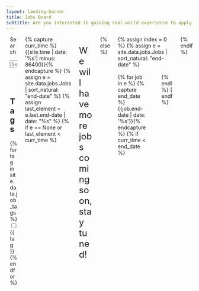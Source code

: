 ```yaml
---
layout: landing-banner
title: Jobs Board
subtitle: Are you interested in gaining real-world experience to apply knowledge learnt in your degree and fast forward your career? Keep an eye out for internship and graduate opportunities that are constantly updated on this page!
---
```


<!-- MAKE SURE UPLOADED IMAGES ARE SQUARE -->

<link  rel="stylesheet" href="https://unpkg.com/bulma-modal-fx/dist/css/modal-fx.min.css" />
<div class="hero-body background-shade">
    <!-- <h2 class="title is-1 centered">Upcoming Jobs</h2> -->
    <div class = "columns">
        <div class = "column is-2" style="margin-left:2%">
            <div class="field is-horizontal">
                <div class = "field-label is-normal">
                    <label class = "label" for="searchBox">Search</label>
                </div>
                <div class = "field-body">
                    <div class = "field">
                    <p class = "control is-pulled-left">
                        <input class="input" id="searchBox" type = "text" placeholder="Search terms...">
                    </p>
                    </div>
                </div>
            </div>
            <br><br>
            <h2 class="subtitle is-6"><b>Tags</b></h2>
            {% for tag in site.data.job_tags %}
            <label class="checkbox">
                <input type="checkbox" class="job-tag"> {{ tag }}
            </label>
            <br>
            {% endfor %}
        </div>
    {% capture curr_time %}{{site.time | date: '%s'| minus: 86400}}{% endcapture %}
    {% assign e = site.data.jobs.Jobs | sort_natural: "end-date" %}
    {% assign last_element = e.last.end-date | date: "%s" %}
    {% if e == None or last_element < curr_time %}
        <div class = "column is-10 is-offset-3">
            <p style="font-size:24px"> We will have more jobs coming soon, stay tuned! </p>
        </div>
    {% else %}
        <div class = "column is-10">
        {% assign index = 0 %}
        {% assign e = site.data.jobs.Jobs | sort_natural: "end-date" %}
        <br><br>
        <div class = "columns is-multiline is-centered">
            {% for job in e %}
            {% capture end_date %}{{job.end-date | date: '%s'}}{% endcapture %}
            {% if curr_time < end_date %}
            <div class = "column is-5">
            <div class = "card search">
                <div class = "card-content">
                <div class = "columns">
                <div class = "column is-8">
                {% if job.name != 404 %}
                    <h2 class="title is-5 centered is-size-5-mobile"><a href="{{ job.link }}" class = "has-text-info">{{ job.name }}</a></h2>
                    <br>
                    <p class='subtitle is-6 has-text-centered'>Closing Date: {{job.end-date | date:"%B %d, %Y" }}</p>
                    <br>
                    <div  class = "content" style="text-align: center;">
                        {% if job.description %}
                            <span class="button modal-button" data-target="job-- {{ job.name | replace: ' ', '-' | downcase }}">
                            <p class='subtitle is-6 has-text-centered'>More Information Here!</p>
                            </span>
                            {% include job-modal-card.html name = job.name description = job.description link = job.link %}
                        {% endif %}
                    </div>
                    <br>
                {% endif %}
                </div>
                {% if job.img %}
                    <div class = "column is-4">
                        <span><figure class="image is-128x128"><img src="{{ job.img }}" alt="" /></figure></span>
                    <br>
                    <div class='c-footer'>
                    {% for r in job.tags %}
                        <span class = 'tag is-light' style='margin: 1%;'>{{ r }}</span>
                    {% endfor %}
                    </div>
                    </div>
                {% endif %}
            </div>
            </div>
            </div>
            </div>
            {% endif %}
            {% endfor %}
    </div>
    </div>
    {% endif %}
    </div>
<br>
<br>
<script src="/assets/js/modals.js"></script>


<script>
let jobs = document.getElementsByClassName('search')
let search_box = document.getElementById('searchBox');
search_box.setAttribute("onkeyup","filter_search()")

function filter_search(word) {
    word = search_box.value;
    if (word == "") {

        for (let job of jobs) {
            job.style.display = "";
        }

    } else {

        word = word.toLowerCase();
        for (let job of jobs) {
            let str = job.getElementsByClassName('title')[0].innerText;
            str = str.toLowerCase();
            let pos = str.search(word);
            if (pos == -1) {
                job.style.display = "none";
            }
        }
    } 
}

function tags_are_checked(checkboxes, tags) {
    for (let checkbox of checkboxes) {
        if (checkbox.checked) {
            checkbox_text = checkbox.parentElement.innerText;
            checkbox_text = checkbox_text.substring(1,);
            if (tags.search(checkbox_text) != -1) {
                return true;
            } 
        }
    }
    return false;
}

function no_boxes_checked(checkboxes) {
    for (let checkbox of checkboxes) {
        if (checkbox.checked) {
            return false;
        }
    }
    return true;
}


let checkboxes = document.getElementsByClassName('job-tag');
for (let checkbox of checkboxes) {
    checkbox.onclick = function() {

        // Reset checkboxes if all unticked
        if (no_boxes_checked(checkboxes)) {
            for (let job of jobs) {
                jobs.style.display = "";
            }
        } else {

            // For each resource card check if tags belong to set of ticked checkboxes
            for (let job of jobs) {
                let tags = job.getElementsByClassName('c-footer')[0].innerText;
                if (tags_are_checked(checkboxes,tags)) {
                    job.style.display = "";
                } else {
                    job.style.display = "none";
                }
            }
        }
    }
}
</script>